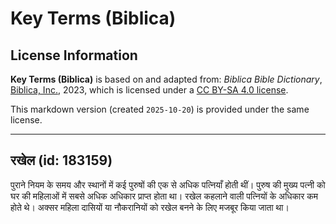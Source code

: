 # Key Terms (Biblica)

## License Information

**Key Terms (Biblica)** is based on and adapted from: _Biblica Bible Dictionary_, [Biblica, Inc.](https://www.biblica.com/), 2023, which is licensed under a [CC BY-SA 4.0 license](https://creativecommons.org/licenses/by-sa/4.0/legalcode.en).

This markdown version (created `2025-10-20`) is provided under the same license.



--------------------------------

## रखेल (id: 183159)

पुराने नियम के समय और स्थानों में कई पुरुषों की एक से अधिक पत्नियाँ होती थीं। पुरुष की मुख्य पत्नी को घर की महिलाओं में सबसे अधिक अधिकार प्राप्त होता था। रखेल कहलाने वाली पत्नियों के अधिकार कम होते थे। अक्सर महिला दासियों या नौकरानियों को रखेल बनने के लिए मजबूर किया जाता था।


